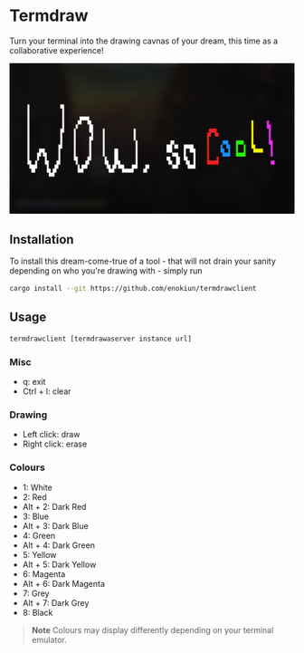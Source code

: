 # Termdraw

Turn your terminal into the drawing cavnas of your dream, this time as a
collaborative experience!

![A preview of termdraw](https://github.com/enokiun/termdraw/blob/main/assets/ss.png)

## Installation

To install this dream-come-true of a tool - that will not drain your sanity depending
on who you're drawing with - simply run

```sh
cargo install --git https://github.com/enokiun/termdrawclient
```

## Usage

```sh
termdrawclient [termdrawaserver instance url]
```

### Misc

- q: exit
- Ctrl + l: clear

### Drawing

- Left click: draw
- Right click: erase

### Colours

- 1: White
- 2: Red
- Alt + 2: Dark Red
- 3: Blue
- Alt + 3: Dark Blue
- 4: Green
- Alt + 4: Dark Green
- 5: Yellow
- Alt + 5: Dark Yellow
- 6: Magenta
- Alt + 6: Dark Magenta
- 7: Grey
- Alt + 7: Dark Grey
- 8: Black

> **Note**
> Colours may display differently depending on your terminal emulator.

